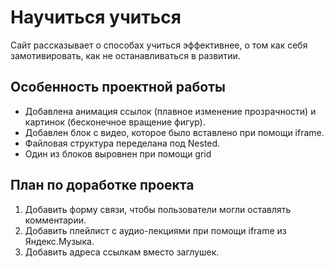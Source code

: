 # Научиться учиться

Сайт раccказывает о способах учиться эффективнее, о том как себя замотивировать, как не останавливаться в развитии. 

## Особенность проектной работы

* Добавлена анимация ссылок (плавное изменение прозрачности) и картинок (бесконечное вращение фигур).
* Добавлен блок с видео, которое было вставлено при помощи iframe. 
* Файловая структура переделана под Nested.
* Один из блоков выровнен при помощи grid

## План по доработке проекта

1. Добавить форму связи, чтобы пользователи могли оставлять комментарии.
2. Добавить плейлист с аудио-лекциями при помощи iframe из Яндекс.Музыка.
3. Добавить адреса ссылкам вместо заглушек.
